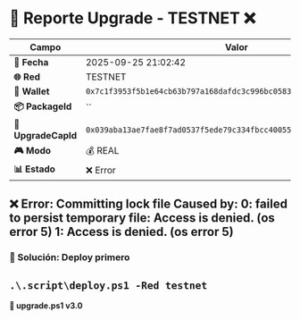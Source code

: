 # 🔄 Reporte Upgrade - TESTNET ❌

| Campo | Valor |
|-------|-------|
| **📅 Fecha** | 2025-09-25 21:02:42 |
| **🌐 Red** | TESTNET |
| **👤 Wallet** | `0x7c1f3953f5b1e64cb63b797a168dafdc3c996bc058322f89701f2e2672e074cd` |
| **📦 PackageId** | `` |
| **🔑 UpgradeCapId** | `0x039aba13ae7fae8f7ad0537f5ede79c334fbcc40055b9c14b6db737472967ab0` |
| **🎮 Modo** | 💰 REAL |
| **📊 Estado** | ❌ Error |
## ❌ Error: Committing lock file  Caused by:     0: failed to persist temporary file: Access is denied. (os error 5)     1: Access is denied. (os error 5)
### 🎯 Solución: Deploy primero
```.\.script\deploy.ps1 -Red testnet```
---
**📝 upgrade.ps1 v3.0**
